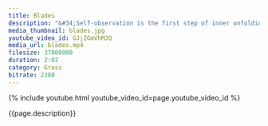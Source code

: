 ```yaml
---
title: Blades
description: "&#34;Self-observation is the first step of inner unfolding.&#34; – Amit Ray"
media_thumbnail: blades.jpg
youtube_video_id: GJjZGmVhMJQ
media_url: blades.mp4
filesize: 37000000
duration: 2:02
category: Grass
bitrate: 2388
---
```


{% include youtube.html youtube_video_id=page.youtube_video_id %}

<div class="buddha_quote">{{page.description}}</div>
